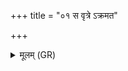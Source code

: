 +++
title = "०१ स वृत्रे ऽक्रमत"

+++
<details><summary>मूलम् (GR)</summary>

स वृत्रे ऽक्रमत ॥
</details>